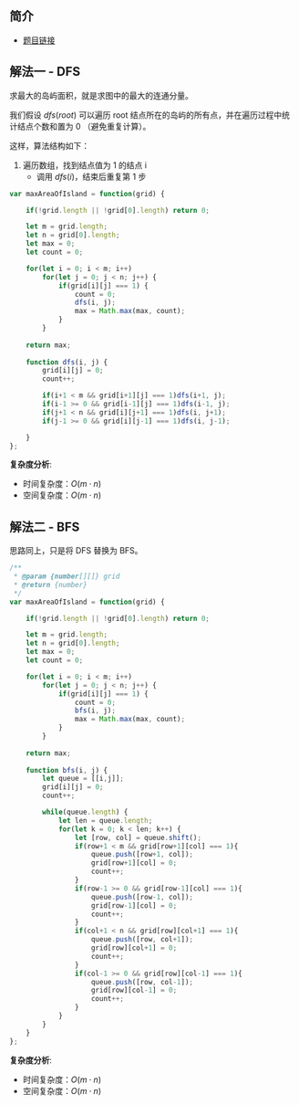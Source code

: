  
 
 
## 简介
- [题目链接](https://leetcode-cn.com/problems/max-area-of-island/)

## 解法一 - DFS
求最大的岛屿面积，就是求图中的最大的连通分量。

我们假设 $dfs(root)$ 可以遍历 root 结点所在的岛屿的所有点，并在遍历过程中统计结点个数和置为 0 （避免重复计算）。

这样，算法结构如下：
1. 遍历数组，找到结点值为 1 的结点 i
    - 调用 $dfs(i)$，结束后重复第 1 步

```javascript
var maxAreaOfIsland = function(grid) {

    if(!grid.length || !grid[0].length) return 0;

    let m = grid.length;
    let n = grid[0].length;
    let max = 0;
    let count = 0;

    for(let i = 0; i < m; i++)
        for(let j = 0; j < n; j++) {
            if(grid[i][j] === 1) {
                count = 0;
                dfs(i, j);
                max = Math.max(max, count);
            }
        }
    
    return max;
    
    function dfs(i, j) {
        grid[i][j] = 0;
        count++;

        if(i+1 < m && grid[i+1][j] === 1)dfs(i+1, j);      
        if(i-1 >= 0 && grid[i-1][j] === 1)dfs(i-1, j);      
        if(j+1 < n && grid[i][j+1] === 1)dfs(i, j+1);        
        if(j-1 >= 0 && grid[i][j-1] === 1)dfs(i, j-1);

    }
};

```
**复杂度分析**:
- 时间复杂度：$O(m \cdot n)$
- 空间复杂度：$O(m \cdot n)$


## 解法二 - BFS
思路同上，只是将 DFS 替换为 BFS。

```javascript
/**
 * @param {number[][]} grid
 * @return {number}
 */
var maxAreaOfIsland = function(grid) {

    if(!grid.length || !grid[0].length) return 0;

    let m = grid.length;
    let n = grid[0].length;
    let max = 0;
    let count = 0;

    for(let i = 0; i < m; i++)
        for(let j = 0; j < n; j++) {
            if(grid[i][j] === 1) {
                count = 0;
                bfs(i, j);
                max = Math.max(max, count);
            }
        }
    
    return max;
    
    function bfs(i, j) {
        let queue = [[i,j]];
        grid[i][j] = 0;
        count++;

        while(queue.length) {
            let len = queue.length;
            for(let k = 0; k < len; k++) {
                let [row, col] = queue.shift();
                if(row+1 < m && grid[row+1][col] === 1){
                    queue.push([row+1, col]);
                    grid[row+1][col] = 0;
                    count++;
                }    
                if(row-1 >= 0 && grid[row-1][col] === 1){
                    queue.push([row-1, col]);
                    grid[row-1][col] = 0;
                    count++;
                }   
                if(col+1 < n && grid[row][col+1] === 1){
                    queue.push([row, col+1]);
                    grid[row][col+1] = 0;
                    count++;                    
                }        
                if(col-1 >= 0 && grid[row][col-1] === 1){
                    queue.push([row, col-1]);
                    grid[row][col-1] = 0;
                    count++;                      
                }
            }
        }
    }
};

```

**复杂度分析**:
- 时间复杂度：$O(m \cdot n)$
- 空间复杂度：$O(m \cdot n)$